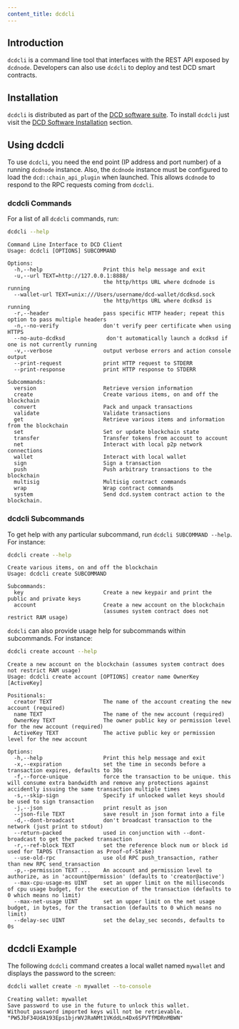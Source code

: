 ```yaml
---
content_title: dcdcli
---
```


## Introduction

`dcdcli` is a command line tool that interfaces with the REST API exposed by `dcdnode`. Developers can also use `dcdcli` to deploy and test DCD smart contracts.

## Installation

`dcdcli` is distributed as part of the [DCD software suite](https://github.com/DCD/eos/blob/master/README.md). To install `dcdcli` just visit the [DCD Software Installation](../00_install/index.md) section.

## Using dcdcli

To use `dcdcli`, you need the end point (IP address and port number) of a running `dcdnode` instance. Also, the `dcdnode` instance must be configured to load the `dcd::chain_api_plugin` when launched. This allows `dcdnode` to respond to the RPC requests coming from `dcdcli`.

### dcdcli Commands

For a list of all `dcdcli` commands, run:

```sh
dcdcli --help
```

```console
Command Line Interface to DCD Client
Usage: dcdcli [OPTIONS] SUBCOMMAND

Options:
  -h,--help                   Print this help message and exit
  -u,--url TEXT=http://127.0.0.1:8888/
                              the http/https URL where dcdnode is running
  --wallet-url TEXT=unix:///Users/username/dcd-wallet/dcdksd.sock
                              the http/https URL where dcdksd is running
  -r,--header                 pass specific HTTP header; repeat this option to pass multiple headers
  -n,--no-verify              don't verify peer certificate when using HTTPS
  --no-auto-dcdksd             don't automatically launch a dcdksd if one is not currently running
  -v,--verbose                output verbose errors and action console output
  --print-request             print HTTP request to STDERR
  --print-response            print HTTP response to STDERR

Subcommands:
  version                     Retrieve version information
  create                      Create various items, on and off the blockchain
  convert                     Pack and unpack transactions
  validate                    Validate transactions
  get                         Retrieve various items and information from the blockchain
  set                         Set or update blockchain state
  transfer                    Transfer tokens from account to account
  net                         Interact with local p2p network connections
  wallet                      Interact with local wallet
  sign                        Sign a transaction
  push                        Push arbitrary transactions to the blockchain
  multisig                    Multisig contract commands
  wrap                        Wrap contract commands
  system                      Send dcd.system contract action to the blockchain.
```

### dcdcli Subcommands

To get help with any particular subcommand, run `dcdcli SUBCOMMAND --help`. For instance:

```sh
dcdcli create --help
```

```console
Create various items, on and off the blockchain
Usage: dcdcli create SUBCOMMAND

Subcommands:
  key                         Create a new keypair and print the public and private keys
  account                     Create a new account on the blockchain
                              (assumes system contract does not restrict RAM usage)
```

`dcdcli` can also provide usage help for subcommands within subcommands. For instance:

```sh
dcdcli create account --help
```

```console
Create a new account on the blockchain (assumes system contract does not restrict RAM usage)
Usage: dcdcli create account [OPTIONS] creator name OwnerKey [ActiveKey]

Positionals:
  creator TEXT                The name of the account creating the new account (required)
  name TEXT                   The name of the new account (required)
  OwnerKey TEXT               The owner public key or permission level for the new account (required)
  ActiveKey TEXT              The active public key or permission level for the new account

Options:
  -h,--help                   Print this help message and exit
  -x,--expiration             set the time in seconds before a transaction expires, defaults to 30s
  -f,--force-unique           force the transaction to be unique. this will consume extra bandwidth and remove any protections against accidently issuing the same transaction multiple times
  -s,--skip-sign              Specify if unlocked wallet keys should be used to sign transaction
  -j,--json                   print result as json
  --json-file TEXT            save result in json format into a file
  -d,--dont-broadcast         don't broadcast transaction to the network (just print to stdout)
  --return-packed             used in conjunction with --dont-broadcast to get the packed transaction
  -r,--ref-block TEXT         set the reference block num or block id used for TAPOS (Transaction as Proof-of-Stake)
  --use-old-rpc               use old RPC push_transaction, rather than new RPC send_transaction
  -p,--permission TEXT ...    An account and permission level to authorize, as in 'account@permission' (defaults to 'creator@active')
  --max-cpu-usage-ms UINT     set an upper limit on the milliseconds of cpu usage budget, for the execution of the transaction (defaults to 0 which means no limit)
  --max-net-usage UINT        set an upper limit on the net usage budget, in bytes, for the transaction (defaults to 0 which means no limit)
  --delay-sec UINT            set the delay_sec seconds, defaults to 0s
```

## dcdcli Example

The following `dcdcli` command creates a local wallet named `mywallet` and displays the password to the screen:

```sh
dcdcli wallet create -n mywallet --to-console
```

```console
Creating wallet: mywallet
Save password to use in the future to unlock this wallet.
Without password imported keys will not be retrievable.
"PW5JbF34UdA193Eps1bjrWVJRaNMt1VKddLn4Dx6SPVTfMDRnMBWN"
```
